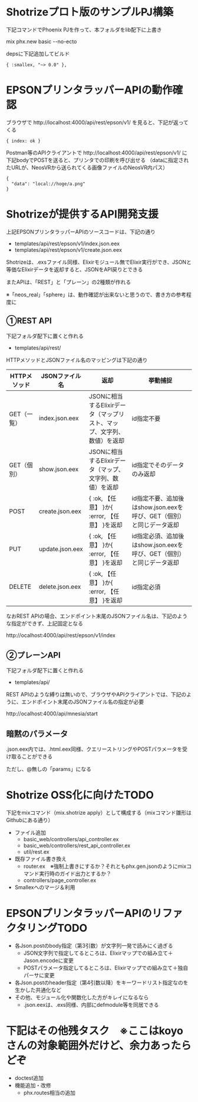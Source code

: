 # Shotrizeプロト版のサンプルPJ構築

下記コマンドでPhoenix PJを作って、本フォルダをlib配下に上書き

mix phx.new basic --no-ecto

depsに下記追加してビルド

```
{ :smallex, "~> 0.0" }, 
```

# EPSONプリンタラッパーAPIの動作確認

ブラウザで http://localhost:4000/api/rest/epson/v1/ を見ると、下記が返ってくる

```
{ index: ok }
```

Postman等のAPIクライアントで http://localhost:4000/api/rest/epson/v1/ に下記bodyでPOSTを送ると、プリンタでの印刷を呼び出せる
（dataに指定されたURLが、NeosVRから送られてくる画像ファイルのNeosVR内パス）

```
{
  "data": "local://hoge/a.png"
}
```

# Shotrizeが提供するAPI開発支援

上記EPSONプリンタラッパーAPIのソースコードは、下記の通り

- templates/api/rest/epson/v1/index.json.eex
- templates/api/rest/epson/v1/create.json.eex

Shotrizeは、.exsファイル同様、Elixirモジュール無でElixir実行ができ、JSONと等価なElixirデータを返却すると、JSONをAPI戻りとできる

またAPIは、「REST」と「プレーン」の2種類が作れる

※「neos_real」「sphere」は、動作確認が出来ないと思うので、書き方の参考程度に

## ①REST API

下記フォルダ配下に置くと作れる

- templates/api/rest/

HTTPメソッドとJSONファイル名のマッピングは下記の通り

HTTPメソッド | JSONファイル名 | 返却 | 挙動捕捉
--- | --- | --- | ---
GET（一覧） | index.json.eex | JSONに相当するElixirデータ（マップリスト、マップ、文字列、数値）を返却 | id指定不要
GET（個別） | show.json.eex | JSONに相当するElixirデータ（マップ、文字列、数値）を返却 | id指定でそのデータのみ返却
POST | create.json.eex | { :ok, 【任意】 }か{ :error, 【任意】 }を返却 | id指定不要、追加後はshow.json.eexを呼び、GET（個別）と同じデータ返却
PUT | update.json.eex | { :ok, 【任意】 }か{ :error, 【任意】 }を返却 | id指定必須、追加後はshow.json.eexを呼び、GET（個別）と同じデータ返却
DELETE | delete.json.eex | { :ok, 【任意】 }か{ :error, 【任意】 }を返却 | id指定必須

なおREST APIの場合、エンドポイント末尾のJSONファイル名は、下記のような指定ができず、上記固定となる

http://ocalhost:4000/api/rest/epson/v1/index

## ②プレーンAPI

下記フォルダ配下に置くと作れる

- templates/api/

REST APIのような縛りは無いので、ブラウザやAPIクライアントでは、下記のように、エンドポイント末尾のJSONファイル名の指定が必要

http://ocalhost:4000/api/mnesia/start

## 暗黙のパラメータ

.json.eex内では、.html.eex同様、クエリーストリングやPOSTパラメータを受け取ることができる

ただし、@無しの「params」になる

# Shotrize OSS化に向けたTODO

下記をmixコマンド（mix.shotrize apply）として構成する（mixコマンド雛形はGithubにある通り）

- ファイル追加
  - basic_web/controllers/api_controller.ex
  - basic_web/controllers/rest_api_controller.ex
  - util/rest.ex
- 既存ファイル書き換え
  - router.ex　※強制上書きにするか？それともphx.gen.jsonのようにmixコマンド実行時のガイド出力とするか？
  - controllers/page_controller.ex
- Smallexへのマージ＆利用

# EPSONプリンタラッパーAPIのリファクタリングTODO

- 各Json.postのbody指定（第3引数）が文字列一発で読みにく過ぎる
  - JSON文字列で指定してるところは、Elixirマップでの組み立て＋Jason.encodeに変更
  - POSTパラメータ指定してるところは、Elixirマップでの組み立て＋独自パーサに変更
- 各Json.postのheader指定（第4引数以降）をキーワードリスト指定なのを生かした共通化など
- その他、モジュール化や関数化した方がキレイになるなら
  - .json.eexは、.exs同様、内部にdefmodule等を同居できる

# 下記はその他残タスク　※ここはkoyoさんの対象範囲外だけど、余力あったらどぞ

- doctest追加
- 機能追加・改修
  - phx.routes相当の追加

